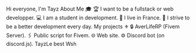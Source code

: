 Hi everyone, I'm Tayz 
About Me 🎓
🏆 I want to be a fullstack or web developper.
💻 I am a student in development.
👯 I live in France.
👤 I strive to be a better development every day.
My projects ⚜️
🔒 AverLifeRP (Fivem Server).
🖇 Public script for Fivem.
🌐 Web site.
⚙ Discord bot (on discord.js).
TayzLe best Wsh
